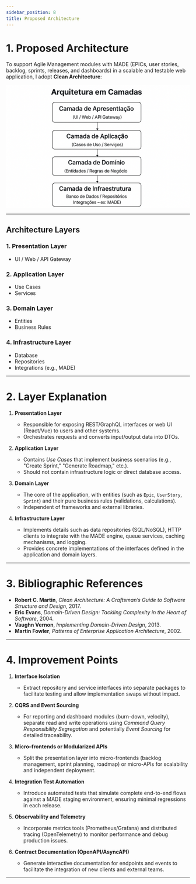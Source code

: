 ```yaml
---
sidebar_position: 8
title: Proposed Architecture
---
```


# 1. Proposed Architecture

To support Agile Management modules with MADE (EPICs, user stories, backlog, sprints, releases, and dashboards) in a scalable and testable web application, I adopt **Clean Architecture**:

![Layered Diagram](img.png)

---

## Architecture Layers

### 1. Presentation Layer
- UI / Web / API Gateway

### 2. Application Layer
- Use Cases
- Services

### 3. Domain Layer
- Entities
- Business Rules

### 4. Infrastructure Layer
- Database
- Repositories
- Integrations (e.g., MADE)

---

# 2. Layer Explanation

1. **Presentation Layer**  
   - Responsible for exposing REST/GraphQL interfaces or web UI (React/Vue) to users and other systems.  
   - Orchestrates requests and converts input/output data into DTOs.

2. **Application Layer**  
   - Contains _Use Cases_ that implement business scenarios (e.g., "Create Sprint," "Generate Roadmap," etc.).  
   - Should not contain infrastructure logic or direct database access.

3. **Domain Layer**  
   - The core of the application, with entities (such as `Epic`, `UserStory`, `Sprint`) and their pure business rules (validations, calculations).  
   - Independent of frameworks and external libraries.

4. **Infrastructure Layer**  
   - Implements details such as data repositories (SQL/NoSQL), HTTP clients to integrate with the MADE engine, queue services, caching mechanisms, and logging.  
   - Provides concrete implementations of the interfaces defined in the application and domain layers.

---

# 3. Bibliographic References

- **Robert C. Martin**, *Clean Architecture: A Craftsman’s Guide to Software Structure and Design*, 2017.  
- **Eric Evans**, *Domain-Driven Design: Tackling Complexity in the Heart of Software*, 2004.  
- **Vaughn Vernon**, *Implementing Domain-Driven Design*, 2013.  
- **Martin Fowler**, *Patterns of Enterprise Application Architecture*, 2002.

---

# 4. Improvement Points

1. **Interface Isolation**  
   - Extract repository and service interfaces into separate packages to facilitate testing and allow implementation swaps without impact.

2. **CQRS and Event Sourcing**  
   - For reporting and dashboard modules (burn-down, velocity), separate read and write operations using _Command Query Responsibility Segregation_ and potentially _Event Sourcing_ for detailed traceability.

3. **Micro–frontends or Modularized APIs**  
   - Split the presentation layer into micro-frontends (backlog management, sprint planning, roadmap) or micro-APIs for scalability and independent deployment.

4. **Integration Test Automation**  
   - Introduce automated tests that simulate complete end-to-end flows against a MADE staging environment, ensuring minimal regressions in each release.

5. **Observability and Telemetry**  
   - Incorporate metrics tools (Prometheus/Grafana) and distributed tracing (OpenTelemetry) to monitor performance and debug production issues.

6. **Contract Documentation (OpenAPI/AsyncAPI)**  
   - Generate interactive documentation for endpoints and events to facilitate the integration of new clients and external teams.

---
